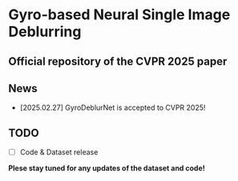 # Gyro-based Neural Single Image Deblurring
## Official repository of the CVPR 2025 paper


## News
- [2025.02.27] GyroDeblurNet is accepted to CVPR 2025!

## TODO
- [ ] Code & Dataset release


**Plese stay tuned for any updates of the dataset and code!**

